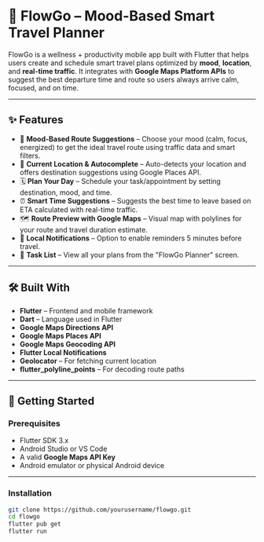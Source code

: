 # 🚀 FlowGo – Mood-Based Smart Travel Planner

FlowGo is a wellness + productivity mobile app built with Flutter that helps users create and schedule smart travel plans optimized by **mood**, **location**, and **real-time traffic**. It integrates with **Google Maps Platform APIs** to suggest the best departure time and route so users always arrive calm, focused, and on time.

---

## ✨ Features

- 🧠 **Mood-Based Route Suggestions** – Choose your mood (calm, focus, energized) to get the ideal travel route using traffic data and smart filters.
- 📍 **Current Location & Autocomplete** – Auto-detects your location and offers destination suggestions using Google Places API.
- 🗓️ **Plan Your Day** – Schedule your task/appointment by setting destination, mood, and time.
- ⏰ **Smart Time Suggestions** – Suggests the best time to leave based on ETA calculated with real-time traffic.
- 🗺️ **Route Preview with Google Maps** – Visual map with polylines for your route and travel duration estimate.
- 🔔 **Local Notifications** – Option to enable reminders 5 minutes before travel.
- 📄 **Task List** – View all your plans from the "FlowGo Planner" screen.

---

## 🛠️ Built With

- **Flutter** – Frontend and mobile framework
- **Dart** – Language used in Flutter
- **Google Maps Directions API**
- **Google Maps Places API**
- **Google Maps Geocoding API**
- **Flutter Local Notifications**
- **Geolocator** – For fetching current location
- **flutter_polyline_points** – For decoding route paths

---

## 🚀 Getting Started

### Prerequisites

- Flutter SDK 3.x
- Android Studio or VS Code
- A valid **Google Maps API Key**
- Android emulator or physical Android device

---

### Installation

```bash
git clone https://github.com/yourusername/flowgo.git
cd flowgo
flutter pub get
flutter run
